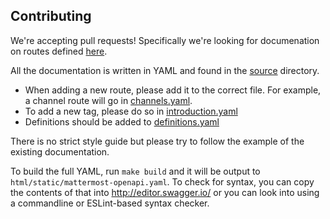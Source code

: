 ## Contributing

We're accepting pull requests! Specifically we're looking for documenation on routes defined [here](../server/channels/api4).

All the documentation is written in YAML and found in the [source](v4/source) directory.

* When adding a new route, please add it to the correct file. For example, a channel route will go in [channels.yaml](v4/source/channels.yaml).
* To add a new tag, please do so in [introduction.yaml](v4/source/introduction.yaml)
* Definitions should be added to [definitions.yaml](v4/source/definitions.yaml)

There is no strict style guide but please try to follow the example of the existing documentation.

To build the full YAML, run `make build` and it will be output to `html/static/mattermost-openapi.yaml`. To check for syntax, you can copy the contents of that into http://editor.swagger.io/ or you can look into using a commandline or ESLint-based syntax checker.
